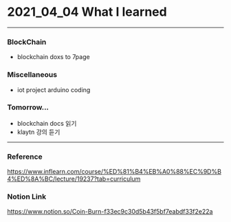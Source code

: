 # 2021_04_04 What I learned

-----

### BlockChain

* blockchain doxs to 7page

### Miscellaneous

* iot project arduino coding

### Tomorrow...

* blockchain docs 읽기
* klaytn 강의 듣기

-----

### Reference 

<https://www.inflearn.com/course/%ED%81%B4%EB%A0%88%EC%9D%B4%ED%8A%BC/lecture/19237?tab=curriculum>
    
### Notion Link

<https://www.notion.so/Coin-Burn-f33ec9c30d5b43f5bf7eabdf33f2e22a>


